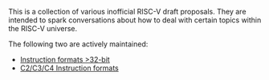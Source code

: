 This is a collection of various inofficial RISC-V draft proposals. They are
intended to spark conversations about how to deal with certain topics within
the RISC-V universe.

The following two are actively maintained:

- [Instruction formats >32-bit](riscv-long/riscv-long.md)
- [C2/C3/C4 Instruction formats](riscv-cfmt/riscv-cfmt.md)
